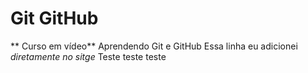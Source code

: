 # Git GitHub
** Curso em vídeo**
Aprendendo Git e GitHub
Essa linha eu adicionei *diretamente no sitge*
Teste teste teste
